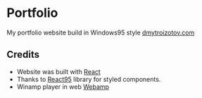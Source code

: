 # Portfolio
My portfolio website build in Windows95 style [dmytroizotov.com](https://dmytroizotov.com/)

## Credits
* Website was built with [React](https://github.com/facebook/react)
* Thanks to [React95](https://github.com/React95/React95) library for styled components.
* Winamp player in web [Webamp](https://github.com/captbaritone/webamp)


